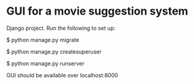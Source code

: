 GUI for a movie suggestion system
=================================

Django project. Run the following to set up:

$ python manage.py migrate

$ python manage.py createsuperuser

$ python manage.py runserver

GUI should be available over localhost:8000

